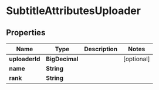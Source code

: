 

# SubtitleAttributesUploader


## Properties

| Name | Type | Description | Notes |
|------------ | ------------- | ------------- | -------------|
|**uploaderId** | **BigDecimal** |  |  [optional] |
|**name** | **String** |  |  |
|**rank** | **String** |  |  |



